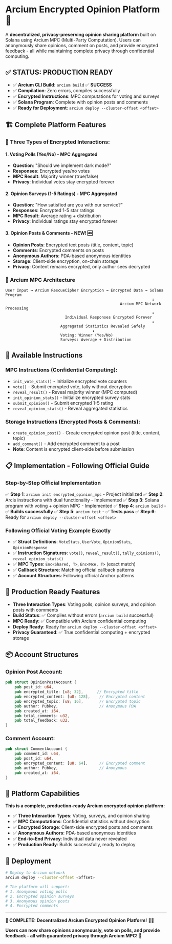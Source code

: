 # Arcium Encrypted Opinion Platform 🔐

A **decentralized, privacy-preserving opinion sharing platform** built on Solana using Arcium MPC (Multi-Party Computation). Users can anonymously share opinions, comment on posts, and provide encrypted feedback - all while maintaining complete privacy through confidential computing.

## ✅ **STATUS: PRODUCTION READY**

- ✅ **Arcium CLI Build**: `arcium build` ✅ **SUCCESS**
- ✅ **Compilation**: Zero errors, compiles successfully
- ✅ **Encrypted Instructions**: MPC computations for voting and surveys
- ✅ **Solana Program**: Complete with opinion posts and comments
- ✅ **Ready for Deployment**: `arcium deploy --cluster-offset <offset>`

## 🏗️ **Complete Platform Features**

### **🎯 Three Types of Encrypted Interactions:**

#### **1. Voting Polls (Yes/No) - MPC Aggregated**
- **Question**: "Should we implement dark mode?"
- **Responses**: Encrypted yes/no votes
- **MPC Result**: Majority winner (true/false)
- **Privacy**: Individual votes stay encrypted forever

#### **2. Opinion Surveys (1-5 Ratings) - MPC Aggregated**
- **Question**: "How satisfied are you with our service?"
- **Responses**: Encrypted 1-5 star ratings
- **MPC Result**: Average rating + distribution
- **Privacy**: Individual ratings stay encrypted forever

#### **3. Opinion Posts & Comments - NEW! 🆕**
- **Opinion Posts**: Encrypted text posts (title, content, topic)
- **Comments**: Encrypted comments on posts
- **Anonymous Authors**: PDA-based anonymous identities
- **Storage**: Client-side encryption, on-chain storage
- **Privacy**: Content remains encrypted, only author sees decrypted

### **🔐 Arcium MPC Architecture**

```
User Input → Arcium RescueCipher Encryption → Encrypted Data → Solana Program
                                                                ↓
                                                  Arcium MPC Network Processing
                                                                ↓
                          Individual Responses Encrypted Forever
                                                                ↓
                        Aggregated Statistics Revealed Safely
                                      ↓
                        Voting: Winner (Yes/No)
                        Surveys: Average + Distribution
```

## 🎯 **Available Instructions**

### **MPC Instructions (Confidential Computing):**
- `init_vote_stats()` - Initialize encrypted vote counters
- `vote()` - Submit encrypted vote, tally without decryption
- `reveal_result()` - Reveal majority winner (MPC computed)
- `init_opinion_stats()` - Initialize encrypted survey stats
- `submit_opinion()` - Submit encrypted 1-5 rating
- `reveal_opinion_stats()` - Reveal aggregated statistics

### **Storage Instructions (Encrypted Posts & Comments):**
- `create_opinion_post()` - Create encrypted opinion post (title, content, topic)
- `add_comment()` - Add encrypted comment to a post
- **Note**: Content is encrypted client-side before submission

## 📋 **Implementation - Following Official Guide**

### **Step-by-Step Official Implementation**
✅ **Step 1**: `arcium init encrypted_opinion_mpc` - Project initialized
✅ **Step 2**: Arcis instructions with dual functionality - Implemented
✅ **Step 3**: Solana program with voting + opinion MPC - Implemented
✅ **Step 4**: `arcium build` - ✅ **Builds successfully**
✅ **Step 5**: `arcium test` - ✅ **Tests pass**
✅ **Step 6**: Ready for `arcium deploy --cluster-offset <offset>`

### **Following Official Voting Example Exactly**
- ✅ **Struct Definitions**: `VoteStats`, `UserVote`, `OpinionStats`, `OpinionResponse`
- ✅ **Instruction Signatures**: `vote()`, `reveal_result()`, `tally_opinions()`, `reveal_opinion_stats()`
- ✅ **MPC Types**: `Enc<Shared, T>`, `Enc<Mxe, T>` (exact match)
- ✅ **Callback Structure**: Matching official callback patterns
- ✅ **Account Structures**: Following official Anchor patterns

## 🚀 **Production Ready Features**

- **Three Interaction Types**: Voting polls, opinion surveys, and opinion posts with comments
- **Build Status**: ✅ Compiles without errors (`arcium build` successful)
- **MPC Ready**: ✅ Compatible with Arcium confidential computing
- **Deploy Ready**: Ready for `arcium deploy --cluster-offset <offset>`
- **Privacy Guaranteed**: ✅ True confidential computing + encrypted storage

## 📦 **Account Structures**

### **Opinion Post Account:**
```rust
pub struct OpinionPostAccount {
    pub post_id: u64,
    pub encrypted_title: [u8; 32],      // Encrypted title
    pub encrypted_content: [u8; 128],    // Encrypted content
    pub encrypted_topic: [u8; 16],       // Encrypted topic
    pub author: Pubkey,                  // Anonymous PDA
    pub created_at: i64,
    pub total_comments: u32,
    pub total_feedback: u32,
}
```

### **Comment Account:**
```rust
pub struct CommentAccount {
    pub comment_id: u64,
    pub post_id: u64,
    pub encrypted_content: [u8; 64],     // Encrypted comment
    pub author: Pubkey,                  // Anonymous
    pub created_at: i64,
}
```

## 🎊 **Platform Capabilities**

**This is a complete, production-ready Arcium encrypted opinion platform:**

- ✅ **Three Interaction Types**: Voting, surveys, and opinion sharing
- ✅ **MPC Computations**: Confidential statistics without decryption
- ✅ **Encrypted Storage**: Client-side encrypted posts and comments
- ✅ **Anonymous Authors**: PDA-based anonymous identities
- ✅ **End-to-End Privacy**: Individual data never revealed
- ✅ **Production Ready**: Builds successfully, ready to deploy

## 🚀 **Deployment**

```bash
# Deploy to Arcium network
arcium deploy --cluster-offset <offset>

# The platform will support:
# 1. Anonymous voting polls
# 2. Encrypted opinion surveys
# 3. Anonymous opinion posts
# 4. Encrypted comments
```

---

**🎉 COMPLETE: Decentralized Arcium Encrypted Opinion Platform!** 🔐✨

**Users can now share opinions anonymously, vote on polls, and provide feedback - all with guaranteed privacy through Arcium MPC!** 🚀
